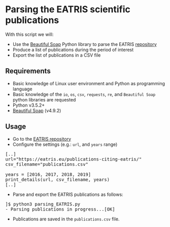 # Parsing the EATRIS scientific publications

With this script we will: 

* Use the [Beautiful Soap](https://www.crummy.com/software/BeautifulSoup/bs4/doc/) Python library to parse the EATRIS [repository](https://eatris.eu/publications-citing-eatris/) 
* Produce a list of publications during the period of interest
* Export the list of publications in a CSV file

## Requirements
* Basic knowledge of Linux user environment and Python as programming language
* Basic knowledge of the `io`, `os`, `csv`, `requests`, `re`, and `Beautiful Soap` python libraries are requested
* Python v3.5.2+
* [Beautiful Soap](https://www.crummy.com/software/BeautifulSoup/bs4/doc/) (v4.9.2)

## Usage
* Go to the [EATRIS repository](https://eatris.eu/publications-citing-eatris/)
* Configure the settings (e.g.: `url`, and `years` range)

<pre>
[..]
url="https://eatris.eu/publications-citing-eatris/"
csv_filename="publications.csv"

years = [2016, 2017, 2018, 2019]
print_details(url, csv_filename, years)
[..]
</pre>

* Parse and export the EATRIS publications as follows:
<pre>
]$ python3 parsing_EATRIS.py 
- Parsing publications in progress...[OK]
</pre>

* Publications are saved in the `publications.csv` file.
